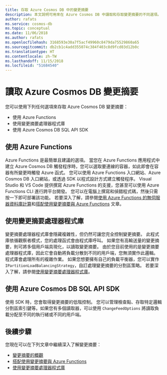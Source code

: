 ```yaml
---
title: 存取 Azure Cosmos DB 中的變更摘要
description: 本文說明可用來在 Azure Cosmos DB 中讀取和存取變更摘要的不同選項。
author: rafats
ms.service: cosmos-db
ms.topic: conceptual
ms.date: 11/06/2018
ms.author: rafats
ms.openlocfilehash: 3168593e30a7f5acf49960c8479da75529860a65
ms.sourcegitcommit: db2cb1c4add355074c384f403c8d9fcd03d12b0c
ms.translationtype: HT
ms.contentlocale: zh-TW
ms.lasthandoff: 11/15/2018
ms.locfileid: "51684540"
---
```

# <a name="reading-azure-cosmos-db-change-feed"></a>讀取 Azure Cosmos DB 變更摘要

您可以使用下列任何選項來存取 Azure Cosmos DB 變更摘要：

* 使用 Azure Functions
* 使用變更摘要處理器程式庫
* 使用 Azure Cosmos DB SQL API SDK

## <a name="using-azure-functions"></a>使用 Azure Functions

Azure Functions 是最簡單且建議的選項。 當您在 Azure Functions 應用程式中建立 Azure Cosmos DB 觸發程序時，您可以選取要連線的容器，如此即會在容器有所變更時觸發 Azure 函式。 您可以使用 Azure Functions 入口網站、Azure Cosmos DB 入口網站，或透過 SDK 以程式設計方式建立觸發程序。 Visual Studio 和 VS Code 提供撰寫 Azure Functions 的支援，您甚至可以使用 Azure Functions CLI 進行跨平台開發。 您可以在電腦上撰寫和偵錯程式碼，然後只需按一下即可部署該功能。 若要深入了解，請參閱[使用 Azure Functions 的無伺服器資料庫計算](serverless-computing-database.md)和[搭配使用變更摘要與 Azure Functions](change-feed-functions.md) 文章。

## <a name="using-the-change-feed-processor-library"></a>使用變更摘要處理器程式庫

變更摘要處理器程式庫會隱藏複雜性，但仍然可讓您完全控制變更摘要。 此程式庫依循觀察者模式，您的處理函式會由程式庫呼叫。 如果您有高輸送量的變更摘要，則可將多個用戶端具現化，以讀取變更摘要。 由於您目前使用的是變更摘要處理器程式庫，因此它會自動將負載分散到不同的用戶端，您無須實作此邏輯。 程式庫會處理所有的複雜作業。 如果您想要擁有自己的負載平衡器，您可以實作 `IPartitionLoadBalancingStrategy`，自訂處理變更摘要的分割區策略。 若要深入了解，請參閱[使用變更摘要處理器程式庫](change-feed-processor.md)。

## <a name="using-the-azure-cosmos-db-sql-api-sdk"></a>使用 Azure Cosmos DB SQL API SDK

使用 SDK 時，您會取得變更摘要的低階控制。 您可以管理檢查點、存取特定邏輯分割區索引鍵等。如果您有多個讀取器，可以使用 `ChangeFeedOptions` 將讀取負載分配至不同的執行緒或不同的用戶端。 

## <a name="next-steps"></a>後續步驟

您現在可以在下列文章中繼續深入了解變更摘要：

* [變更摘要的概觀](change-feed.md)
* [搭配使用變更摘要與 Azure Functions](change-feed-functions.md)
* [使用變更摘要處理器程式庫](change-feed-processor.md)